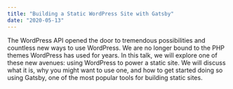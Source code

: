 ```yaml
---
title: "Building a Static WordPress Site with Gatsby"
date: "2020-05-13"
---
```


The WordPress API opened the door to tremendous possibilities and countless new ways to use WordPress. We are no longer bound to the PHP themes WordPress has used for years. In this talk, we will explore one of these new avenues: using WordPress to power a static site. We will discuss what it is, why you might want to use one, and how to get started doing so using Gatsby, one of the most popular tools for building static sites.
